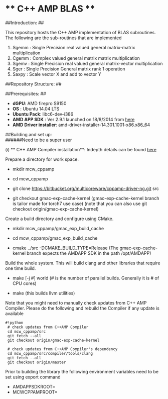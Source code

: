 # ** C++ AMP BLAS ** #

##Introduction: ##

This repository hosts the C++ AMP implementation of BLAS subroutines. The following are the sub-routines that are implemented
1. Sgemm : Single Precision real valued general matrix-matrix multiplication
2. Cgemm : Complex valued general matrix matrix multiplication
2. Sgemv : Single Precision real valued general matrix-vector multiplication
3. Sger : Single Precision General matrix rank 1 operation
4. Saxpy : Scale vector X and add to vector Y


##Repository Structure: ##

##Prerequisites: ##
* **dGPU**:  AMD firepro S9150
* **OS** : Ubuntu 14.04 LTS
* **Ubuntu Pack**: libc6-dev-i386
* **AMD APP SDK** : Ver 2.9.1 launched on 18/8/2014 from [here](http://developer.amd.com/tools-and-sdks/opencl-zone/amd-accelerated-parallel-processing-app-sdk/)
* **AMD Driver installer**: amd-driver-installer-14.301.1001-x86.x86_64


##Building and set up:    
######Need to be a super user

(i)  ** C++ AMP Compiler installation**: Indepth details can be found [here](https://bitbucket.org/multicoreware/cppamp-driver-ng/overview)

Prepare a directory for work space.

   * mkdir mcw_cppamp

   * cd mcw_cppamp 
   
   * git clone https://bitbucket.org/multicoreware/cppamp-driver-ng.git src

   * git checkout gmac-exp-cache-kernel (gmac-exp-cache-kernel branch is tailor made for torch7 use case)
(note that you can also use git checkout origin/gmac-exp-cache-kernel)

Create a build directory and configure using CMake.

  *  mkdir mcw_cppamp/gmac_exp_build_cache

  * cd mcw_cppamp/gmac_exp_build_cache

  * cmake ../src -DCMAKE_BUILD_TYPE=Release (The gmac-exp-cache-kernel branch expects the AMDAPP SDK in the path /opt/AMDAPP)

Build the whole system. This will build clang and other libraries that require one time build.

  * make [-j #] world           (# is the number of parallel builds. Generally it is # of CPU cores)

  * make                        (this builds llvm utilities)

Note that you might need to manually check updates from C++ AMP Compiler.
Please do the following and rebuild the Compiler if any update is available

```
#!python
 # check updates from C++AMP Compiler
 cd mcw_cppamp/src
 git fetch --all
 git checkout origin/gmac-exp-cache-kernel

 # check updates from C++AMP Compiler's dependency
 cd mcw_cppamp/src/compiler/tools/clang
 git fetch --all
 git checkout origin/master
```


Prior to building the library the following environment variables need to be set using export command

* AMDAPPSDKROOT=<path to AMD APP SDK>
* MCWCPPAMPROOT=<path to mcw_cppamp dir>

